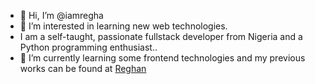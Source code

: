 
- 👋 Hi, I’m @iamregha
- 👀 I’m interested in learning new web technologies. 
- I am a self-taught, passionate fullstack developer from Nigeria and a Python programming enthusiast..
- 🌱 I’m currently learning some frontend technologies and my previous works can be found at [Reghan](https://github.com/regson)
<!--- 💞️ I’m looking to collaborate on ...
- 📫 How to reach me ...
- 😄 Pronouns: ...
- ⚡ Fun fact: ...--->

<!---
iamregha/iamregha is a ✨ special ✨ repository because its `README.md` (this file) appears on your GitHub profile.
You can click the Preview link to take a look at your changes.
--->

